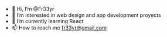 - 👋 Hi, I’m @Fr33yr
- 👀 I’m interested in web design and app development proyects
- 🌱 I’m currently learning React 
- 📫 How to reach me fr33yr@gmail.com

<!---
Fr33yr/Fr33yr is a ✨ special ✨ repository because its `README.md` (this file) appears on your GitHub profile.
You can click the Preview link to take a look at your changes.
--->
